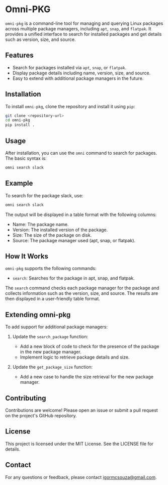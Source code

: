 # Omni-PKG

`omni-pkg` is a command-line tool for managing and querying Linux packages across multiple package managers, including `apt`, `snap`, and `flatpak`. It provides a unified interface to search for installed packages and get details such as version, size, and source.

## Features

- Search for packages installed via `apt`, `snap`, or `flatpak`.
- Display package details including name, version, size, and source.
- Easy to extend with additional package managers in the future.

## Installation

To install `omni-pkg`, clone the repository and install it using `pip`:

```sh
git clone <repository-url>
cd omni-pkg
pip install .
```

## Usage

After installation, you can use the `omni` command to search for packages. The basic syntax is:

```sh
omni search slack
```

## Example

To search for the package slack, use:

```sh
omni search slack
```

The output will be displayed in a table format with the following columns:

- Name: The package name.
- Version: The installed version of the package.
- Size: The size of the package on disk.
- Source: The package manager used (apt, snap, or flatpak).

## How It Works

`omni-pkg` supports the following commands:

- `search`: Searches for the package in apt, snap, and flatpak.

The `search` command checks each package manager for the package and collects information such as the version, size, and source. The results are then displayed in a user-friendly table format.

## Extending omni-pkg

To add support for additional package managers:

1. Update the `search_package` function:
    - Add a new block of code to check for the presence of the package in the new package manager.
    - Implement logic to retrieve package details and size.

2. Update the `get_package_size` function:
    - Add a new case to handle the size retrieval for the new package manager.

## Contributing

Contributions are welcome! Please open an issue or submit a pull request on the project's GitHub repository.

## License

This project is licensed under the MIT License. See the LICENSE file for details.

## Contact

For any questions or feedback, please contact <igormcsouza@gmail.com>.
